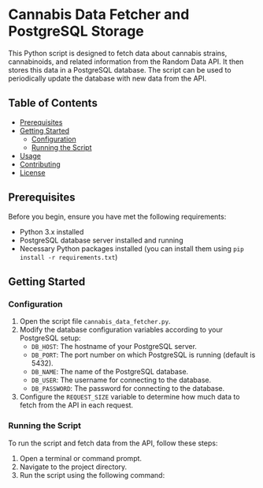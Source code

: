 # Cannabis Data Fetcher and PostgreSQL Storage

This Python script is designed to fetch data about cannabis strains, cannabinoids, and related information from the Random Data API. It then stores this data in a PostgreSQL database. The script can be used to periodically update the database with new data from the API.

## Table of Contents
- [Prerequisites](#prerequisites)
- [Getting Started](#getting-started)
  - [Configuration](#configuration)
  - [Running the Script](#running-the-script)
- [Usage](#usage)
- [Contributing](#contributing)
- [License](#license)

## Prerequisites

Before you begin, ensure you have met the following requirements:

- Python 3.x installed
- PostgreSQL database server installed and running
- Necessary Python packages installed (you can install them using `pip install -r requirements.txt`)

## Getting Started

### Configuration

1. Open the script file `cannabis_data_fetcher.py`.
2. Modify the database configuration variables according to your PostgreSQL setup:
   - `DB_HOST`: The hostname of your PostgreSQL server.
   - `DB_PORT`: The port number on which PostgreSQL is running (default is 5432).
   - `DB_NAME`: The name of the PostgreSQL database.
   - `DB_USER`: The username for connecting to the database.
   - `DB_PASSWORD`: The password for connecting to the database.
3. Configure the `REQUEST_SIZE` variable to determine how much data to fetch from the API in each request.

### Running the Script

To run the script and fetch data from the API, follow these steps:

1. Open a terminal or command prompt.
2. Navigate to the project directory.
3. Run the script using the following command:

